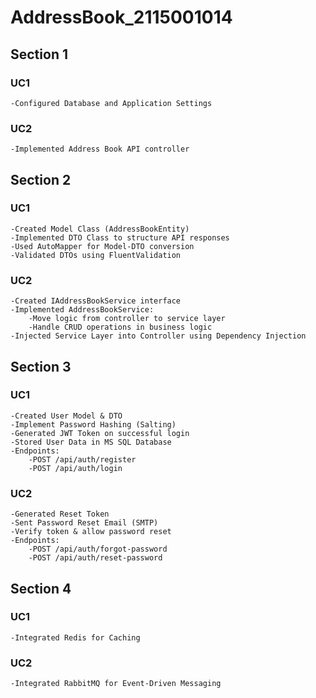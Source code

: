 # AddressBook_2115001014

## Section 1
### UC1
    -Configured Database and Application Settings

### UC2
    -Implemented Address Book API controller

## Section 2
### UC1
    -Created Model Class (AddressBookEntity)
    -Implemented DTO Class to structure API responses
    -Used AutoMapper for Model-DTO conversion
    -Validated DTOs using FluentValidation
### UC2
    -Created IAddressBookService interface
    -Implemented AddressBookService: 
        -Move logic from controller to service layer
        -Handle CRUD operations in business logic
    -Injected Service Layer into Controller using Dependency Injection

## Section 3
### UC1
    -Created User Model & DTO
    -Implement Password Hashing (Salting)
    -Generated JWT Token on successful login
    -Stored User Data in MS SQL Database
    -Endpoints:
        -POST /api/auth/register
        -POST /api/auth/login
### UC2
    -Generated Reset Token
    -Sent Password Reset Email (SMTP)
    -Verify token & allow password reset
    -Endpoints:
        -POST /api/auth/forgot-password
        -POST /api/auth/reset-password
## Section 4
### UC1
    -Integrated Redis for Caching
### UC2
    -Integrated RabbitMQ for Event-Driven Messaging
